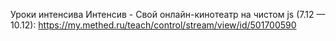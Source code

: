 
Уроки интенсива Интенсив - Свой онлайн-кинотеатр на чистом js (7.12 — 10.12): https://my.methed.ru/teach/control/stream/view/id/501700590